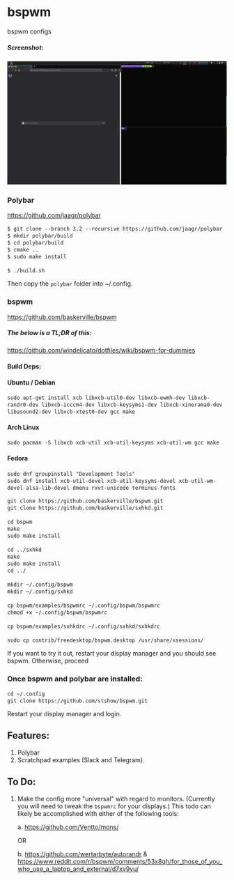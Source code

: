 # bspwm

bspwm configs

##### Screenshot:

![screenshot-0810-095423.png](/screenshot-0810-095423.png)

### Polybar
https://github.com/jaagr/polybar

```
$ git clone --branch 3.2 --recursive https://github.com/jaagr/polybar
$ mkdir polybar/build
$ cd polybar/build
$ cmake ..
$ sudo make install

$ ./build.sh
```

Then copy the `polybar` folder into ~/.config. 

### bspwm
https://github.com/baskerville/bspwm

##### The below is a TL;DR of this:
https://github.com/windelicato/dotfiles/wiki/bspwm-for-dummies

#### Build Deps:

#### Ubuntu / Debian

```
sudo apt-get install xcb libxcb-util0-dev libxcb-ewmh-dev libxcb-randr0-dev libxcb-icccm4-dev libxcb-keysyms1-dev libxcb-xinerama0-dev libasound2-dev libxcb-xtest0-dev gcc make
```

#### Arch Linux

```
sudo pacman -S libxcb xcb-util xcb-util-keysyms xcb-util-wm gcc make
```

#### Fedora

```
sudo dnf groupinstall "Development Tools"
sudo dnf install xcb-util-devel xcb-util-keysyms-devel xcb-util-wm-devel alsa-lib-devel dmenu rxvt-unicode terminus-fonts
```


```
git clone https://github.com/baskerville/bspwm.git
git clone https://github.com/baskerville/sxhkd.git

cd bspwm
make
sudo make install

cd ../sxhkd
make
sudo make install
cd ../

mkdir ~/.config/bspwm
mkdir ~/.config/sxhkd

cp bspwm/examples/bspwmrc ~/.config/bspwm/bspwmrc
chmod +x ~/.config/bspwm/bspwmrc

cp bspwm/examples/sxhkdrc ~/.config/sxhkd/sxhkdrc

sudo cp contrib/freedesktop/bspwm.desktop /usr/share/xsessions/
```

If you want to try it out, restart your display manager and you should see bspwm. Otherwise, proceed

### Once bspwm and polybar are installed: 

```
cd ~/.config
git clone https://github.com/stshow/bspwm.git
```

Restart your display manager and login. 


## Features:

1. Polybar
2. Scratchpad examples (Slack and Telegram). 

## To Do:

1. Make the config more "universal" with regard to monitors. (Currently you will need to tweak the `bspwmrc` for your displays.) This todo can likely be accomplished with either of the following tools:

    a. https://github.com/Ventto/mons/

    OR 

    b. https://github.com/wertarbyte/autorandr & https://www.reddit.com/r/bspwm/comments/53x8qh/for_those_of_you_who_use_a_laptop_and_external/d7xv9yu/
